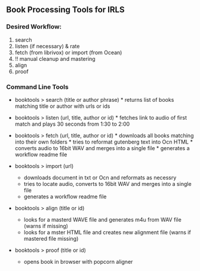 ## Book Processing Tools for IRLS

### Desired Workflow:
  1. search
  2. listen (if necessary) & rate
  3. fetch (from librivox) or import (from Ocean)
  4. !! manual cleanup and mastering
  5. align
  6. proof


### Command Line Tools

* booktools > search (title or author phrase)
      * returns list of books matching title or author with urls or ids


* booktools > listen (url, title, author or id)
      * fetches link to audio of first match and plays 30 seconds from 1:30 to 2:00
      

* booktools > fetch (url, title, author or id)
      * downloads all books matching into their own folders
      * tries to reformat gutenberg text into Ocn HTML
      * converts audio to 16bit WAV and merges into a single file
      * generates a workflow readme file
      
      
 * booktools > import (url)
      * downloads document in txt or Ocn and reformats as necessry 
      * tries to locate audio, converts to 16bit WAV and merges into a single file
      * generates a workflow readme file
 
 
 * booktools > align (title or id)
      * looks for a masterd WAVE file and generates m4u from WAV file (warns if missing)
      * looks for a mster HTML file and creates new alignment file (warns if mastered file missing)  
      
      
 * booktools > proof (title or id)
      * opens book in browser with popcorn aligner  